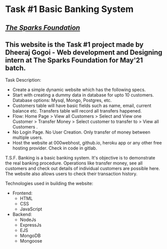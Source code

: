 # Task #1 Basic Banking System
## ***[The Sparks Foundation](https://www.linkedin.com/company/the-sparks-foundation/mycompany/)***

## This website is the Task #1 project made by Dheeraj Gogoi - Web development and Designing intern at The Sparks Foundation for May'21 batch.

Task Description:
- Create a simple dynamic website which has the following specs.
- Start with creating a dummy data in database for upto 10
customers. Database options: Mysql, Mongo, Postgres, etc.
- Customers table will have basic fields such as name, email,
current balance etc. Transfers table will record all transfers
happened.
- Flow: Home Page > View all Customers > Select and View one
Customer > Transfer Money > Select customer to transfer to >
View all Customers .
- No Login Page. No User Creation. Only transfer of money
between multiple users.
- Host the website at 000webhost, github.io, heroku app or any
other free hosting provider. Check in code in gitlab.

T.S.F. Banking is a basic banking system. It's objective is to demonstrate the real banking procedure. Operations like transfer money, see all customers and check out details of individual customers are possible here. The website also allows users to check their transaction history.

Technologies used in building the website:
- Frontend:
  - HTML
  - CSS
  - JavaScript
- Backend:
  - NodeJs
  - ExpressJs
  - EJS
  - MongoDB
  - Mongoose
